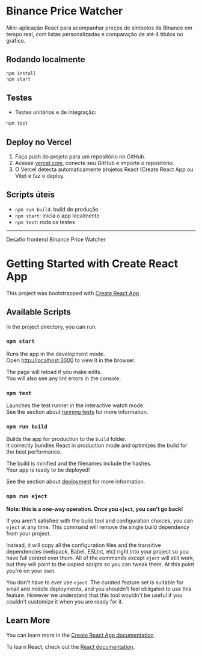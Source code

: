 # Binance Price Watcher

Mini-aplicação React para acompanhar preços de símbolos da Binance em tempo real, com listas personalizadas e comparação de até 4 títulos no gráfico.

## Rodando localmente

```bash
npm install
npm start
```

## Testes

- Testes unitários e de integração:

```bash
npm test
```

## Deploy no Vercel

1. Faça push do projeto para um repositório no GitHub.
2. Acesse [vercel.com](https://vercel.com), conecte seu GitHub e importe o repositório.
3. O Vercel detecta automaticamente projetos React (Create React App ou Vite) e faz o deploy.

## Scripts úteis

- `npm run build`: build de produção
- `npm start`: inicia o app localmente
- `npm test`: roda os testes

---

Desafio frontend Binance Price Watcher

# Getting Started with Create React App

This project was bootstrapped with [Create React App](https://github.com/facebook/create-react-app).

## Available Scripts

In the project directory, you can run:

### `npm start`

Runs the app in the development mode.\
Open [http://localhost:3000](http://localhost:3000) to view it in the browser.

The page will reload if you make edits.\
You will also see any lint errors in the console.

### `npm test`

Launches the test runner in the interactive watch mode.\
See the section about [running tests](https://facebook.github.io/create-react-app/docs/running-tests) for more information.

### `npm run build`

Builds the app for production to the `build` folder.\
It correctly bundles React in production mode and optimizes the build for the best performance.

The build is minified and the filenames include the hashes.\
Your app is ready to be deployed!

See the section about [deployment](https://facebook.github.io/create-react-app/docs/deployment) for more information.

### `npm run eject`

**Note: this is a one-way operation. Once you `eject`, you can't go back!**

If you aren't satisfied with the build tool and configuration choices, you can `eject` at any time. This command will remove the single build dependency from your project.

Instead, it will copy all the configuration files and the transitive dependencies (webpack, Babel, ESLint, etc) right into your project so you have full control over them. All of the commands except `eject` will still work, but they will point to the copied scripts so you can tweak them. At this point you're on your own.

You don't have to ever use `eject`. The curated feature set is suitable for small and middle deployments, and you shouldn't feel obligated to use this feature. However we understand that this tool wouldn't be useful if you couldn't customize it when you are ready for it.

## Learn More

You can learn more in the [Create React App documentation](https://facebook.github.io/create-react-app/docs/getting-started).

To learn React, check out the [React documentation](https://reactjs.org/).
